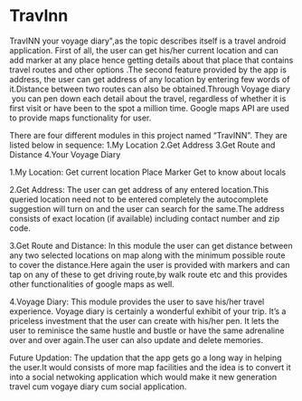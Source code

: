 # TravInn
TravINN your voyage diary",as the topic describes itself is  a travel  android application. First of all, the user can get his/her current location and can add marker at any place hence getting details about that place that contains travel routes and other options .The second feature provided by the app is address, the user can get address of any location by entering few words of it.Distance between two routes can also be obtained.Through Voyage diary  you can pen down each detail about the travel, regardless of whether it is first visit or have been to the spot a million time. Google maps API are used to provide maps functionality for user.

There are four different modules in this project named “TravINN”. They are listed below in sequence:
1.My Location
2.Get Address
3.Get Route and Distance
4.Your Voyage Diary

1.My Location:
Get current location
Place Marker
Get to know about locals

2.Get Address:
The user can get address of any entered location.This queried location need not to be entered completely the autocomplete suggestion will turn on and the user can search for the same.The address consists of exact location (if available) including contact number and zip code.

3.Get Route and Distance:
In this module the user can get distance between any two selected locations on map along with the minimum possible route to cover the distance.Here again the user is provided with markers and can tap on any of these to get driving route,by walk route etc and this provides other functionalities of google maps as well. 

4.Voyage Diary:
This module provides the user to save his/her travel experience. Voyage diary is certainly a wonderful exhibit of your trip. It’s a priceless investment that the user can create with his/her pen. It lets the user to reminisce the same hustle and bustle or have the same adrenaline over and over again.The user can also update and delete  memories.

Future Updation:
The updation that the app gets go a long way in helping the user.It would  consists of more map facilities and the idea is to convert it into a social netwoking application which would make it new generation travel cum vogaye diary cum social application. 
